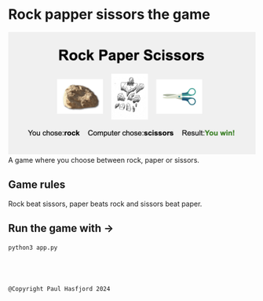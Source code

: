 # Rock papper sissors the game
![Rock Paper Scissors Game](static/rockPaperSissorGame.png)
A game where you choose between rock, paper or sissors. 

## Game rules
Rock beat sissors, paper beats rock and sissors beat paper.

## Run the game with ->
```bash
python3 app.py




@Copyright Paul Hasfjord 2024
